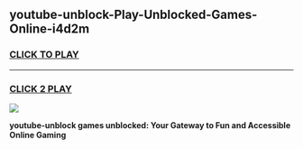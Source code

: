 
## youtube-unblock-Play-Unblocked-Games-Online-i4d2m
<h3>
<a href="https://premium76.site?title=youtube-unblock&ref=25A">CLICK TO PLAY</a></h3>
<hr>

<h3>
<a href="https://premium76.site?title=youtube-unblock&ref=25A">CLICK 2 PLAY</a>
  
</h3>

<a href="https://premium76.site?title=youtube-unblock&ref=25A"><img src="https://clearcache.store/games.png"></a>


**youtube-unblock games unblocked: Your Gateway to Fun and Accessible Online Gaming**
